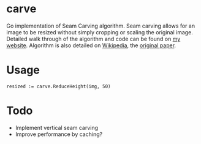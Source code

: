 # carve
Go implementation of Seam Carving algorithm. Seam carving allows for an image to be resized without simply cropping or scaling the original image. Detailed walk through of the algorithm and code can be found on [my website](http://parellagram.com/posts/carve). Algorithm is also detailed on [Wikipedia](https://en.wikipedia.org/wiki/Seam_carving), the [original paper](http://graphics.cs.cmu.edu/courses/15-463/2007_fall/hw/proj2/imret.pdf). 

# Usage

    resized := carve.ReduceHeight(img, 50)

# Todo

* Implement vertical seam carving
* Improve performance by caching?
